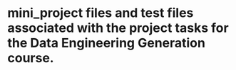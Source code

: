 # mini_project files and test files associated with the project tasks for the Data Engineering Generation course.
